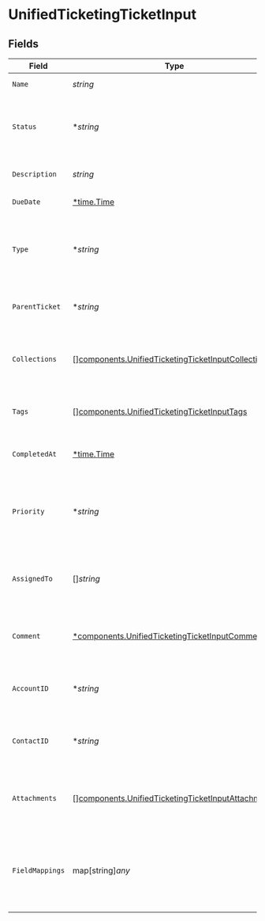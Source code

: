 # UnifiedTicketingTicketInput


## Fields

| Field                                                                                                                    | Type                                                                                                                     | Required                                                                                                                 | Description                                                                                                              | Example                                                                                                                  |
| ------------------------------------------------------------------------------------------------------------------------ | ------------------------------------------------------------------------------------------------------------------------ | ------------------------------------------------------------------------------------------------------------------------ | ------------------------------------------------------------------------------------------------------------------------ | ------------------------------------------------------------------------------------------------------------------------ |
| `Name`                                                                                                                   | *string*                                                                                                                 | :heavy_check_mark:                                                                                                       | The name of the ticket                                                                                                   | Customer Service Inquiry                                                                                                 |
| `Status`                                                                                                                 | **string*                                                                                                                | :heavy_minus_sign:                                                                                                       | The status of the ticket. Authorized values are OPEN or CLOSED.                                                          | OPEN                                                                                                                     |
| `Description`                                                                                                            | *string*                                                                                                                 | :heavy_check_mark:                                                                                                       | The description of the ticket                                                                                            | Help customer                                                                                                            |
| `DueDate`                                                                                                                | [*time.Time](https://pkg.go.dev/time#Time)                                                                               | :heavy_minus_sign:                                                                                                       | The date the ticket is due                                                                                               | 2024-10-01T12:00:00Z                                                                                                     |
| `Type`                                                                                                                   | **string*                                                                                                                | :heavy_minus_sign:                                                                                                       | The type of the ticket. Authorized values are PROBLEM, QUESTION, or TASK                                                 | BUG                                                                                                                      |
| `ParentTicket`                                                                                                           | **string*                                                                                                                | :heavy_minus_sign:                                                                                                       | The UUID of the parent ticket                                                                                            | 801f9ede-c698-4e66-a7fc-48d19eebaa4f                                                                                     |
| `Collections`                                                                                                            | [][components.UnifiedTicketingTicketInputCollections](../../models/components/unifiedticketingticketinputcollections.md) | :heavy_minus_sign:                                                                                                       | The collection UUIDs the ticket belongs to                                                                               | [<br/>"801f9ede-c698-4e66-a7fc-48d19eebaa4f"<br/>]                                                                       |
| `Tags`                                                                                                                   | [][components.UnifiedTicketingTicketInputTags](../../models/components/unifiedticketingticketinputtags.md)               | :heavy_minus_sign:                                                                                                       | The tags names of the ticket                                                                                             | [<br/>"my_tag",<br/>"urgent_tag"<br/>]                                                                                   |
| `CompletedAt`                                                                                                            | [*time.Time](https://pkg.go.dev/time#Time)                                                                               | :heavy_minus_sign:                                                                                                       | The date the ticket has been completed                                                                                   | 2024-10-01T12:00:00Z                                                                                                     |
| `Priority`                                                                                                               | **string*                                                                                                                | :heavy_minus_sign:                                                                                                       | The priority of the ticket. Authorized values are HIGH, MEDIUM or LOW.                                                   | HIGH                                                                                                                     |
| `AssignedTo`                                                                                                             | []*string*                                                                                                               | :heavy_minus_sign:                                                                                                       | The users UUIDs the ticket is assigned to                                                                                | [<br/>"801f9ede-c698-4e66-a7fc-48d19eebaa4f"<br/>]                                                                       |
| `Comment`                                                                                                                | [*components.UnifiedTicketingTicketInputComment](../../models/components/unifiedticketingticketinputcomment.md)          | :heavy_minus_sign:                                                                                                       | The comment of the ticket                                                                                                | {<br/>"content": "Assigned the issue !"<br/>}                                                                            |
| `AccountID`                                                                                                              | **string*                                                                                                                | :heavy_minus_sign:                                                                                                       | The UUID of the account which the ticket belongs to                                                                      | 801f9ede-c698-4e66-a7fc-48d19eebaa4f                                                                                     |
| `ContactID`                                                                                                              | **string*                                                                                                                | :heavy_minus_sign:                                                                                                       | The UUID of the contact which the ticket belongs to                                                                      | 801f9ede-c698-4e66-a7fc-48d19eebaa4f                                                                                     |
| `Attachments`                                                                                                            | [][components.UnifiedTicketingTicketInputAttachments](../../models/components/unifiedticketingticketinputattachments.md) | :heavy_minus_sign:                                                                                                       | The attachements UUIDs tied to the ticket                                                                                | [<br/>"801f9ede-c698-4e66-a7fc-48d19eebaa4f"<br/>]                                                                       |
| `FieldMappings`                                                                                                          | map[string]*any*                                                                                                         | :heavy_minus_sign:                                                                                                       | The custom field mappings of the ticket between the remote 3rd party & Panora                                            | {<br/>"fav_dish": "broccoli",<br/>"fav_color": "red"<br/>}                                                               |
